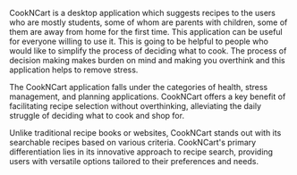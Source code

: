 CookNCart is a desktop application which suggests recipes to the users who are mostly students, some of whom are parents with children, some of them are away from home for the first time. This application can be useful for everyone willing to use it. This is going to be helpful to people who would like to simplify the process of deciding what to cook. The process of decision making makes burden on mind and making you overthink and this application helps to remove stress. 

The CookNCart application falls under the categories of health, stress management, and planning applications. CookNCart offers a key benefit of facilitating recipe selection without overthinking, alleviating the daily struggle of deciding what to cook and shop for.

Unlike traditional recipe books or websites, CookNCart stands out with its searchable recipes based on various criteria. CookNCart's primary differentiation lies in its innovative approach to recipe search, providing users with versatile options tailored to their preferences and needs.
